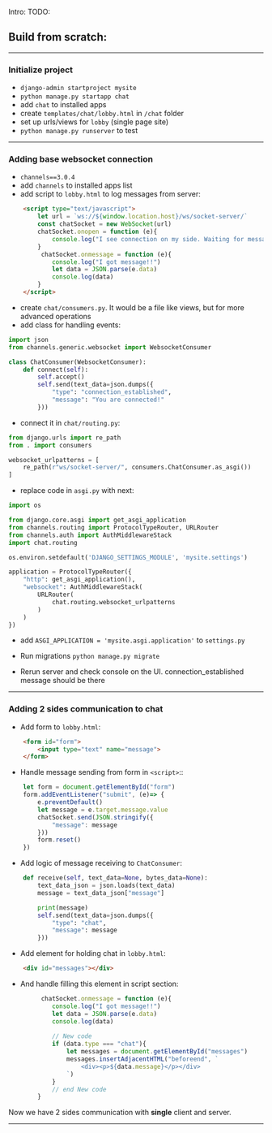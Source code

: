 Intro: 
TODO:


## Build from scratch:

---
### Initialize project
* `django-admin startproject mysite`
* `python manage.py startapp chat`
* add `chat` to installed apps
* create `templates/chat/lobby.html` in `/chat` folder
* set up urls/views for `lobby` (single page site)
* `python manage.py runserver` to test

---
### Adding base websocket connection
* `channels==3.0.4`
* add `channels` to installed apps list
* add script to `lobby.html` to log messages from server:
```html
    <script type="text/javascript">
        let url = `ws://${window.location.host}/ws/socket-server/`
        const chatSocket = new WebSocket(url)
        chatSocket.onopen = function (e){
            console.log("I see connection on my side. Waiting for messages...")
        }
         chatSocket.onmessage = function (e){
            console.log("I got message!!")
            let data = JSON.parse(e.data)
            console.log(data)
        }
    </script>
```
* create `chat/consumers.py`. It would be a file like views, but for more advanced operations
* add class for handling events:
```python
import json
from channels.generic.websocket import WebsocketConsumer

class ChatConsumer(WebsocketConsumer):
    def connect(self):
        self.accept()
        self.send(text_data=json.dumps({
            "type": "connection_established",
            "message": "You are connected!"
        }))
```
* connect it in `chat/routing.py`:
```python
from django.urls import re_path
from . import consumers

websocket_urlpatterns = [
    re_path(r"ws/socket-server/", consumers.ChatConsumer.as_asgi())
]
```
* replace code in `asgi.py` with next:
```python
import os

from django.core.asgi import get_asgi_application
from channels.routing import ProtocolTypeRouter, URLRouter
from channels.auth import AuthMiddlewareStack
import chat.routing

os.environ.setdefault('DJANGO_SETTINGS_MODULE', 'mysite.settings')

application = ProtocolTypeRouter({
    "http": get_asgi_application(),
    "websocket": AuthMiddlewareStack(
        URLRouter(
            chat.routing.websocket_urlpatterns
        )
    )
})

```
* add `ASGI_APPLICATION = 'mysite.asgi.application'` to `settings.py`

* Run migrations `python manage.py migrate`
* Rerun server and check console on the UI. connection_established message should be there

---

### Adding 2 sides communication to chat

* Add form to `lobby.html`:
```html
    <form id="form">
        <input type="text" name="message">
    </form>
```

* Handle message sending from form in `<script>`::
```javascript
    let form = document.getElementById("form")
    form.addEventListener("submit", (e)=> {
        e.preventDefault()
        let message = e.target.message.value
        chatSocket.send(JSON.stringify({
            "message": message
        }))
        form.reset()
    })
```

* Add logic of message receiving to `ChatConsumer`:
```python
    def receive(self, text_data=None, bytes_data=None):
        text_data_json = json.loads(text_data)
        message = text_data_json["message"]

        print(message)
        self.send(text_data=json.dumps({
            "type": "chat",
            "message": message
        }))
```

* Add element for holding chat in `lobby.html`:
```html
    <div id="messages"></div>
```
* And handle filling this element in script section:
```js
         chatSocket.onmessage = function (e){
            console.log("I got message!!")
            let data = JSON.parse(e.data)
            console.log(data)
            
            // New code
            if (data.type === "chat"){
                let messages = document.getElementById("messages")
                messages.insertAdjacentHTML("beforeend", `
                    <div><p>${data.message}</p></div>
                `)
            }
            // end New code
        }
```
Now we have 2 sides communication with **single** client and server.

---

